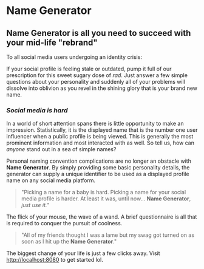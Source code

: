 # **Name Generator**

## **Name Generator** is all you need to succeed with your mid-life "rebrand"

To all social media users undergoing an identity crisis:

If your social profile is feeling stale or outdated, pump it full of our
prescription for this sweet sugary dose of _rad_. Just answer a few simple
questions about your personality and suddenly all of your problems will dissolve
into oblivion as you revel in the shining glory that is your brand new name.

### _Social media is hard_

In a world of short attention spans there is little opportunity to make an
impression. Statistically, it is the displayed name that is the number one user
influencer when a public profile is being viewed. This is generally the most
prominent information and most interacted with as well. So tell us, how can
_anyone_ stand out in a sea of simple names?

Personal naming convention complications are no longer an obstacle with **Name
Generator**. By simply providing some basic personality details, the generator
can supply a unique identifier to be used as a displayed profile name on any
social media platform.

> "Picking a name for a baby is hard. Picking a name for your social media
> profile is harder. At least it was, until now... **Name Generator**, _just use
> it._"

The flick of your mouse, the wave of a wand. A brief questionnaire is all that
is required to conquer the pursuit of coolness.

> "All of my friends thought I was a lame but my swag got turned on as soon as I
> hit up the **Name Generator**."

The biggest change of your life is just a few clicks away. Visit
<http://localhost:8080> to get started lol.
